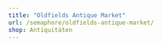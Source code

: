 ```yaml
---
title: "Oldfields Antique Market"
url: /semaphore/oldfields-antique-market/
shop: Antiquitäten
---
```

